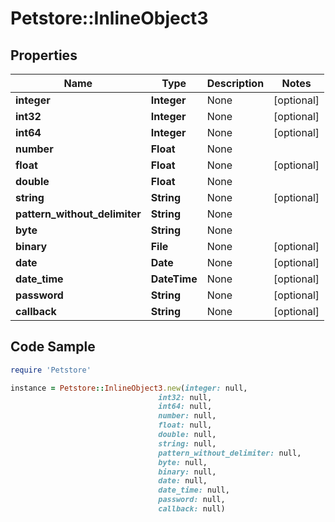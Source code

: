 # Petstore::InlineObject3

## Properties

Name | Type | Description | Notes
------------ | ------------- | ------------- | -------------
**integer** | **Integer** | None | [optional] 
**int32** | **Integer** | None | [optional] 
**int64** | **Integer** | None | [optional] 
**number** | **Float** | None | 
**float** | **Float** | None | [optional] 
**double** | **Float** | None | 
**string** | **String** | None | [optional] 
**pattern_without_delimiter** | **String** | None | 
**byte** | **String** | None | 
**binary** | **File** | None | [optional] 
**date** | **Date** | None | [optional] 
**date_time** | **DateTime** | None | [optional] 
**password** | **String** | None | [optional] 
**callback** | **String** | None | [optional] 

## Code Sample

```ruby
require 'Petstore'

instance = Petstore::InlineObject3.new(integer: null,
                                 int32: null,
                                 int64: null,
                                 number: null,
                                 float: null,
                                 double: null,
                                 string: null,
                                 pattern_without_delimiter: null,
                                 byte: null,
                                 binary: null,
                                 date: null,
                                 date_time: null,
                                 password: null,
                                 callback: null)
```


